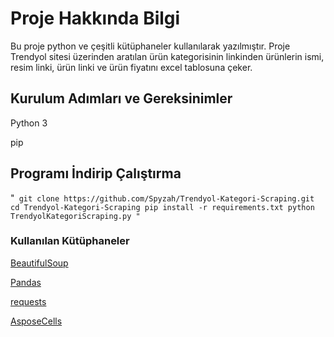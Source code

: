 # Proje Hakkında Bilgi
Bu proje python ve çeşitli kütüphaneler kullanılarak yazılmıştır. Proje Trendyol sitesi üzerinden aratılan ürün kategorisinin linkinden ürünlerin ismi, resim linki, ürün linki ve ürün fiyatını excel tablosuna çeker.

## Kurulum Adımları ve Gereksinimler

Python 3

pip

## Programı İndirip Çalıştırma 

"`
git clone https://github.com/Spyzah/Trendyol-Kategori-Scraping.git
cd Trendyol-Kategori-Scraping
pip install -r requirements.txt
python TrendyolKategoriScraping.py
"`

### Kullanılan Kütüphaneler

[BeautifulSoup](https://github.com/wention/BeautifulSoup4)

[Pandas](https://github.com/pandas-dev/pandas)

[requests](https://github.com/psf/requests)

[AsposeCells](https://github.com/aspose-cells/Aspose.Cells-for-Python-via-.NET)
